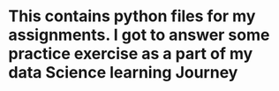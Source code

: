 # This contains python files for my assignments. I got to answer some practice exercise as a part of my data Science learning Journey
